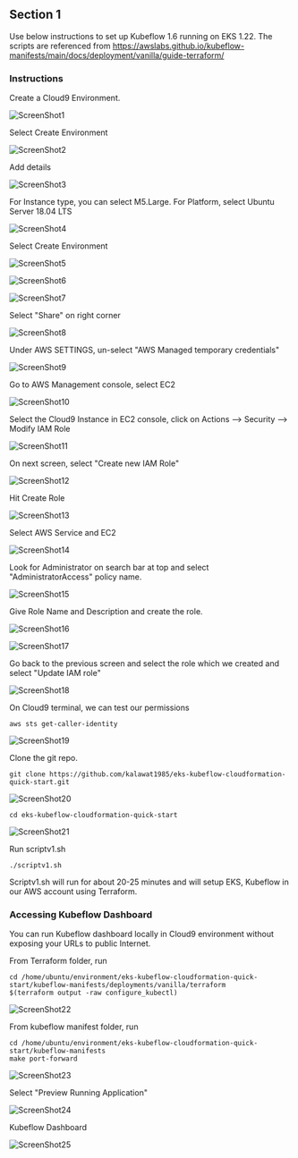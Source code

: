 ## Section 1

Use below instructions to set up Kubeflow 1.6 running on EKS 1.22. The scripts are referenced from https://awslabs.github.io/kubeflow-manifests/main/docs/deployment/vanilla/guide-terraform/

### Instructions

Create a Cloud9 Environment.


![ScreenShot1](/images/a1.png)

Select Create Environment

![ScreenShot2](/images/a2.png)

Add details

![ScreenShot3](/images/a3.png)

For Instance type, you can select M5.Large. For Platform, select Ubuntu Server 18.04 LTS

![ScreenShot4](/images/a4.png)

Select Create Environment

![ScreenShot5](/images/a5.png)

![ScreenShot6](/images/a6.png)

![ScreenShot7](/images/a7.png)

Select "Share" on right corner

![ScreenShot8](/images/a8.png)

Under AWS SETTINGS, un-select "AWS Managed temporary credentials"

![ScreenShot9](/images/a9.png)

Go to AWS Management console, select EC2

![ScreenShot10](/images/a10.png)

Select the Cloud9 Instance in EC2 console, click on Actions --> Security --> Modify IAM Role

![ScreenShot11](/images/a11.png)

On next screen, select "Create new IAM Role"

![ScreenShot12](/images/a12.png)

Hit Create Role

![ScreenShot13](/images/a13.png)

Select AWS Service and EC2

![ScreenShot14](/images/a14.png)

Look for Administrator on search bar at top and select "AdministratorAccess" policy name. 

![ScreenShot15](/images/a15.png)

Give Role Name and Description and create the role.

![ScreenShot16](/images/a16.png)


![ScreenShot17](/images/a17.png)

Go back to the previous screen and select the role which we created and select "Update IAM role"

![ScreenShot18](/images/a18.png)

On Cloud9 terminal, we can test our permissions

```shell
aws sts get-caller-identity
```

![ScreenShot19](/images/a19.png)

Clone the git repo. 

```shell
git clone https://github.com/kalawat1985/eks-kubeflow-cloudformation-quick-start.git
```

![ScreenShot20](/images/a20.png)

```shell
cd eks-kubeflow-cloudformation-quick-start
```

![ScreenShot21](/images/a21.png)

Run scriptv1.sh

```shell
./scriptv1.sh
```

Scriptv1.sh will run for about 20-25 minutes and will setup EKS, Kubeflow in our AWS account using Terraform.


### Accessing Kubeflow Dashboard

You can run Kubeflow dashboard locally in Cloud9 environment without exposing your URLs to public Internet.

From Terraform folder, run

```shell
cd /home/ubuntu/environment/eks-kubeflow-cloudformation-quick-start/kubeflow-manifests/deployments/vanilla/terraform
$(terraform output -raw configure_kubectl)
```
![ScreenShot22](/images/a22.png)

From kubeflow manifest folder, run

```shell
cd /home/ubuntu/environment/eks-kubeflow-cloudformation-quick-start/kubeflow-manifests
make port-forward
```


![ScreenShot23](/images/a23.png)


Select "Preview Running Application"

![ScreenShot24](/images/a24.png)

Kubeflow Dashboard

![ScreenShot25](/images/a25.png)

